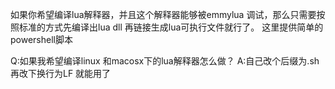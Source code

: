 如果你希望编译lua解释器，并且这个解释器能够被emmylua 调试，那么只需要按照标准的方式先编译出lua dll 再链接生成lua可执行文件就行了。
这里提供简单的powershell脚本

Q:如果我希望编译linux 和macosx下的lua解释器怎么做？
A:自己改个后缀为.sh 再改下换行为LF 就能用了